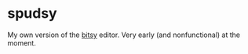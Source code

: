 # spudsy

My own version of the [bitsy](https://ledoux.itch.io/bitsy) editor. Very early (and nonfunctional) at the moment.